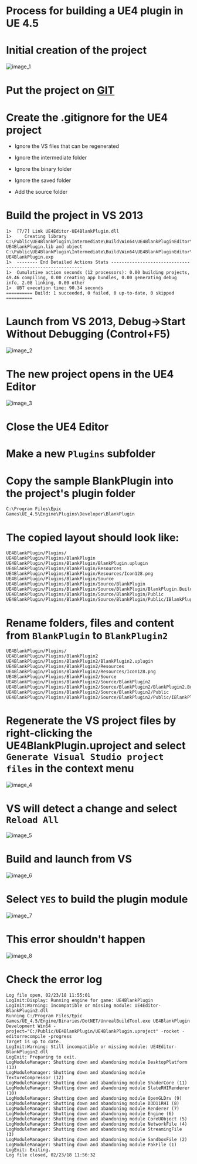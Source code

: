 # Process for building a UE4 plugin in UE 4.5

# Initial creation of the project

![image_1](images/image_1.png)

# Put the project on [GIT](https://github.com/tgraupmann/UE4BlankPlugin)

# Create the .gitignore for the UE4 project

* Ignore the VS files that can be regenerated

* Ignore the intermediate folder

* Ignore the binary folder

* Ignore the saved folder

* Add the source folder

# Build the project in VS 2013

```
1>  [7/7] Link UE4Editor-UE4BlankPlugin.dll
1>     Creating library C:\Public\UE4BlankPlugin\Intermediate\Build\Win64\UE4BlankPluginEditor\Development\UE4Editor-UE4BlankPlugin.lib and object C:\Public\UE4BlankPlugin\Intermediate\Build\Win64\UE4BlankPluginEditor\Development\UE4Editor-UE4BlankPlugin.exp
1>  -------- End Detailed Actions Stats -----------------------------------------------------------
1>  Cumulative action seconds (12 processors): 0.00 building projects, 49.46 compiling, 0.00 creating app bundles, 0.00 generating debug info, 2.08 linking, 0.00 other
1>  UBT execution time: 90.34 seconds
========== Build: 1 succeeded, 0 failed, 0 up-to-date, 0 skipped ==========
```

# Launch from VS 2013, Debug->Start Without Debugging (Control+F5)

![image_2](images/image_2.png)

#  The new project opens in the UE4 Editor

![image_3](images/image_3.png)

# Close the UE4 Editor

# Make a new `Plugins` subfolder

# Copy the sample BlankPlugin into the project's plugin folder

```
C:\Program Files\Epic Games\UE_4.5\Engine\Plugins\Developer\BlankPlugin
```

# The copied layout should look like:

```
UE4BlankPlugin/Plugins/
UE4BlankPlugin/Plugins/BlankPlugin
UE4BlankPlugin/Plugins/BlankPlugin/BlankPlugin.uplugin
UE4BlankPlugin/Plugins/BlankPlugin/Resources
UE4BlankPlugin/Plugins/BlankPlugin/Resources/Icon128.png
UE4BlankPlugin/Plugins/BlankPlugin/Source
UE4BlankPlugin/Plugins/BlankPlugin/Source/BlankPlugin
UE4BlankPlugin/Plugins/BlankPlugin/Source/BlankPlugin/BlankPlugin.Build.cs
UE4BlankPlugin/Plugins/BlankPlugin/Source/BlankPlugin/Public
UE4BlankPlugin/Plugins/BlankPlugin/Source/BlankPlugin/Public/IBlankPlugin.h
```

# Rename folders, files and content from `BlankPlugin` to `BlankPlugin2`

```
UE4BlankPlugin/Plugins/
UE4BlankPlugin/Plugins/BlankPlugin2
UE4BlankPlugin/Plugins/BlankPlugin2/BlankPlugin2.uplugin
UE4BlankPlugin/Plugins/BlankPlugin2/Resources
UE4BlankPlugin/Plugins/BlankPlugin2/Resources/Icon128.png
UE4BlankPlugin/Plugins/BlankPlugin2/Source
UE4BlankPlugin/Plugins/BlankPlugin2/Source/BlankPlugin2
UE4BlankPlugin/Plugins/BlankPlugin2/Source/BlankPlugin2/BlankPlugin2.Build.cs
UE4BlankPlugin/Plugins/BlankPlugin2/Source/BlankPlugin2/Public
UE4BlankPlugin/Plugins/BlankPlugin2/Source/BlankPlugin2/Public/IBlankPlugin2.h
```

# Regenerate the VS project files by right-clicking the UE4BlankPlugin.uproject and select `Generate Visual Studio project files` in the context menu

![image_4](images/image_4.png)

# VS will detect a change and select `Reload All`

![image_5](images/image_5.png)

# Build and launch from VS

![image_6](images/image_6.png)

# Select `YES` to build the plugin module

![image_7](images/image_7.png)

# This error shouldn't happen

![image_8](images/image_8.png)

# Check the error log

```
Log file open, 02/23/18 11:55:01
LogInit:Display: Running engine for game: UE4BlankPlugin
LogInit:Warning: Incompatible or missing module: UE4Editor-BlankPlugin2.dll
Running C:/Program Files/Epic Games/UE_4.5/Engine/Binaries/DotNET/UnrealBuildTool.exe UE4BlankPlugin Development Win64 -project="C:/Public/UE4BlankPlugin/UE4BlankPlugin.uproject" -rocket -editorrecompile -progress
Target is up to date.
LogInit:Warning: Still incompatible or missing module: UE4Editor-BlankPlugin2.dll
LogExit: Preparing to exit.
LogModuleManager: Shutting down and abandoning module DesktopPlatform (13)
LogModuleManager: Shutting down and abandoning module TextureCompressor (12)
LogModuleManager: Shutting down and abandoning module ShaderCore (11)
LogModuleManager: Shutting down and abandoning module SlateRHIRenderer (10)
LogModuleManager: Shutting down and abandoning module OpenGLDrv (9)
LogModuleManager: Shutting down and abandoning module D3D11RHI (8)
LogModuleManager: Shutting down and abandoning module Renderer (7)
LogModuleManager: Shutting down and abandoning module Engine (6)
LogModuleManager: Shutting down and abandoning module CoreUObject (5)
LogModuleManager: Shutting down and abandoning module NetworkFile (4)
LogModuleManager: Shutting down and abandoning module StreamingFile (3)
LogModuleManager: Shutting down and abandoning module SandboxFile (2)
LogModuleManager: Shutting down and abandoning module PakFile (1)
LogExit: Exiting.
Log file closed, 02/23/18 11:56:32
```
